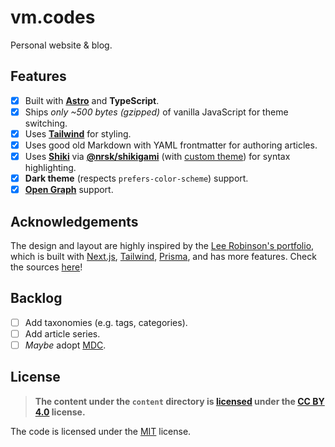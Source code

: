 # vm.codes

Personal website &amp; blog.

## Features

- [x] Built with **[Astro]** and **TypeScript**.
- [x] Ships _only ~500 bytes (gzipped)_ of vanilla JavaScript for theme switching.
- [x] Uses **[Tailwind]** for styling.
- [x] Uses good old Markdown with YAML frontmatter for authoring articles.
- [x] Uses **[Shiki]** via **[@nrsk/shikigami]** (with [custom theme][custom-theme]) for syntax highlighting.
- [x] **Dark theme** (respects `prefers-color-scheme`) support.
- [x] **[Open Graph][open-graph]** support.

## Acknowledgements

The design and layout are highly inspired by the [Lee Robinson's portfolio][leerob], which is built with [Next.js][next-js], [Tailwind], [Prisma], and has more features. Check the sources [here][leerob-gh]!

## Backlog

- [ ] Add taxonomies (e.g. tags, categories).
- [ ] Add article series.
- [ ] _Maybe_ adopt [MDC].

## License

> **The content under the `content` directory is [licensed](LICENSE-CONTENT) under the [CC BY 4.0][cc-by-license] license.**

The code is licensed under the [MIT](LICENSE) license.

[Astro]: https://astro.build
[Tailwind]: https://tailwindcss.com
[Shiki]: https://github.com/shikijs/shiki
[custom-theme]: src/syntax/norskeld.json
[open-graph]: https://ogp.me
[@nrsk/shikigami]: https://github.com/norskeld/shikigami
[ackee]: https://ackee.electerious.com
[MDC]: https://content.nuxtjs.org/guide/writing/mdc
[cc-by-license]: https://choosealicense.com/licenses/cc-by-4.0/
[leerob]: https://leerob.io
[leerob-gh]: https://github.com/leerob/leerob.io
[next-js]: https://nextjs.org
[prisma]: https://prisma.io
